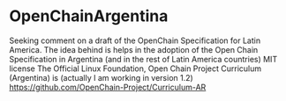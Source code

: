 # OpenChainArgentina
Seeking comment on a draft of the OpenChain Specification for Latin America. The idea behind is helps in the adoption of the Open Chain Specification in Argentina (and in the rest of Latin America countries)
MIT license
The Official Linux Foundation, Open Chain Project Curriculum (Argentina) is (actually I am working in version 1.2)
https://github.com/OpenChain-Project/Curriculum-AR
